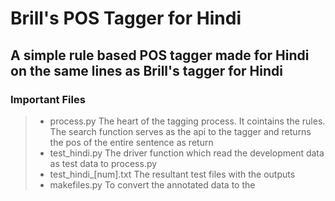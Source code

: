 # Brill's POS Tagger for Hindi

## A simple rule based POS tagger made for Hindi on the same lines as Brill's tagger for Hindi

### Important Files

> - process.py
> The heart of the tagging process. It cointains the rules. The search function serves as the api to the tagger and returns the pos of the entire sentence as return
> - test_hindi.py
> The driver function which read the development data as test data to process.py
> - test_hindi_[num].txt
> The resultant test files with the outputs
> - makefiles.py
> To convert the annotated data to the 